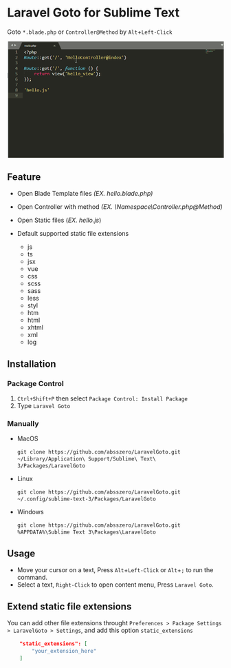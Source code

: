# Laravel Goto for Sublime Text

Goto `*.blade.php`  or `Controller@Method` by `Alt`+`Left-Click`

![example](example.gif)

## Feature 

- Open Blade Template files *(EX. hello.blade.php)*

- Open Controller with method *(EX. \Namespace\Controller.php@Method)*

- Open Static files (*EX. hello.js*)

- Default supported static file extensions

    - js
    - ts
    - jsx
    - vue
    - css
    - scss
    - sass
    - less
    - styl
    - htm
    - html
    - xhtml
    - xml
    - log
    
    

## Installation

### Package Control

1. `Ctrl+Shift+P` then select `Package Control: Install Package`
2. Type `Laravel Goto`

### Manually

-  MacOS

   ```shell
   git clone https://github.com/absszero/LaravelGoto.git ~/Library/Application\ Support/Sublime\ Text\ 3/Packages/LaravelGoto
   ```

- Linux

  ```shell
  git clone https://github.com/absszero/LaravelGoto.git ~/.config/sublime-text-3/Packages/LaravelGoto
  ```

- Windows

  ```shell
  git clone https://github.com/absszero/LaravelGoto.git %APPDATA%\Sublime Text 3\Packages\LaravelGoto
  ```



## Usage

- Move your cursor on a text, Press `Alt`+`Left-Click` or `Alt`+`;` to run the command.
- Select a text, `Right-Click` to open content menu, Press `Laravel Goto`.



## Extend static file extensions

You can add other file extensions throught `Preferences > Package Settings > LaravelGoto > Settings`, and add this option `static_extensions` 

```json
    "static_extensions": [
        "your_extension_here"
    ]
```

